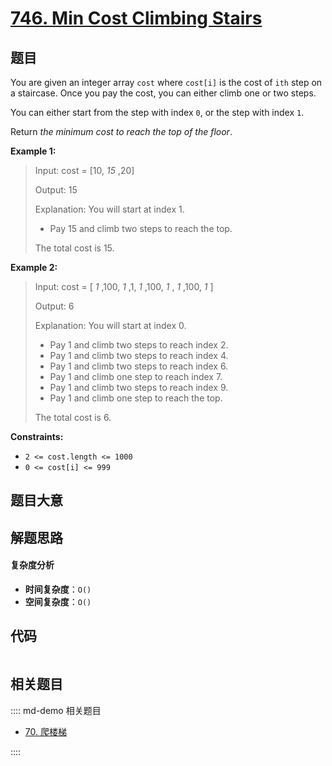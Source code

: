 # [746. Min Cost Climbing Stairs](https://leetcode.com/problems/min-cost-climbing-stairs/)

## 题目

You are given an integer array `cost` where `cost[i]` is the cost of `ith`
step on a staircase. Once you pay the cost, you can either climb one or two
steps.

You can either start from the step with index `0`, or the step with index `1`.

Return _the minimum cost to reach the top of the floor_.

**Example 1:**

> Input: cost = [10, _15_ ,20]
>
> Output: 15
>
> Explanation: You will start at index 1.
>
> - Pay 15 and climb two steps to reach the top.
>
> The total cost is 15.

**Example 2:**

> Input: cost = [ _1_ ,100, _1_ ,1, _1_ ,100, _1_ , _1_ ,100, _1_ ]
>
> Output: 6
>
> Explanation: You will start at index 0.
>
> - Pay 1 and climb two steps to reach index 2.
> - Pay 1 and climb two steps to reach index 4.
> - Pay 1 and climb two steps to reach index 6.
> - Pay 1 and climb one step to reach index 7.
> - Pay 1 and climb two steps to reach index 9.
> - Pay 1 and climb one step to reach the top.
>
> The total cost is 6.

**Constraints:**

- `2 <= cost.length <= 1000`
- `0 <= cost[i] <= 999`

## 题目大意

## 解题思路

#### 复杂度分析

- **时间复杂度**：`O()`
- **空间复杂度**：`O()`

## 代码

```javascript

```

## 相关题目

:::: md-demo 相关题目

- [70. 爬楼梯](./0070.md)

::::

